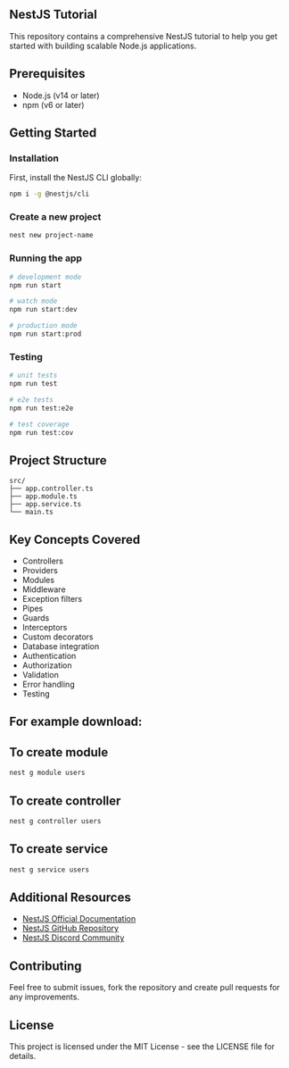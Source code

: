 ## NestJS Tutorial

This repository contains a comprehensive NestJS tutorial to help you get started with building scalable Node.js applications.

## Prerequisites
- Node.js (v14 or later)
- npm (v6 or later)

## Getting Started

### Installation
First, install the NestJS CLI globally:
```bash
npm i -g @nestjs/cli
```

### Create a new project
```bash
nest new project-name
```

### Running the app
```bash
# development mode
npm run start

# watch mode
npm run start:dev

# production mode
npm run start:prod
```

### Testing
```bash
# unit tests
npm run test

# e2e tests
npm run test:e2e

# test coverage
npm run test:cov
```

## Project Structure
```
src/
├── app.controller.ts
├── app.module.ts
├── app.service.ts
└── main.ts
```

## Key Concepts Covered
- Controllers
- Providers
- Modules
- Middleware
- Exception filters
- Pipes
- Guards
- Interceptors
- Custom decorators
- Database integration
- Authentication
- Authorization
- Validation
- Error handling
- Testing


## For example download:
## To create module
```bash
nest g module users
```
## To create controller
```bash
nest g controller users
```
## To create service
```bash
nest g service users
```

## Additional Resources
- [NestJS Official Documentation](https://docs.nestjs.com)
- [NestJS GitHub Repository](https://github.com/nestjs/nest)
- [NestJS Discord Community](https://discord.gg/nestjs)

## Contributing
Feel free to submit issues, fork the repository and create pull requests for any improvements.

## License
This project is licensed under the MIT License - see the LICENSE file for details.
